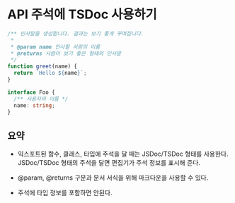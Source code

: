 # API 주석에 TSDoc 사용하기

```ts
/** 인사말을 생성합니다. 결과는 보기 좋게 꾸며집니다.
 *
 * @param name 인사할 사람의 이름
 * @returns 사람이 보기 좋은 형태의 인사말
 */
function greet(name) {
  return `Hello ${name}`;
}

interface Foo {
  /** 사용자의 이름 */
  name: string;
}
```

## 요약

- 익스포트된 함수, 클래스, 타입에 주석을 달 때는 JSDoc/TSDoc 형태를 사용한다.
  JSDoc/TSDoc 형태의 주석을 달면 편집기가 주석 정보를 표시해 준다.

- @param, @returns 구문과 문서 서식을 위해 마크다운을 사용할 수 있다.

- 주석에 타입 정보를 포함하면 안된다.

